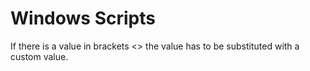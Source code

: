 # Windows Scripts

If there is a value in brackets <> the value has to be substituted with a custom value. 
